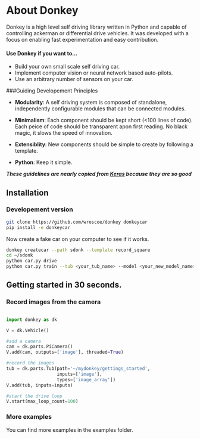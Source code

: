 # About Donkey

Donkey is a high level self driving library written in Python and capable of 
controlling ackerman or differential drive vehicles. It was developed with a 
focus on enabling fast experimentation and easy contribution.

#### Use Donkey if you want to...

* Build your own small scale self driving car.
* Implement computer vision or neural network based auto-pilots.
* Use an arbitrary number of sensors on your car. 

###Guiding Developement Principles
* **Modularity**: A self driving system is composed of standalone, 
independently configurable modules that can be connected modules.

* **Minimalism**: Each component should be kept short (<100 lines of code). 
Each peice of code should be transparent apon first reading. No black magic, it slows the speed of innovation. 

* **Extensiblity**: New components should be simple to create by following a 
template. 

* **Python**: Keep it simple. 

***These guidelines are nearly copied from [Keras](http://keras.io) because they are so good*** 


## Installation

### Developement version

```bash
git clone https://github.com/wroscoe/donkey donkeycar
pip install -e donkeycar
```

Now create a fake car on your computer to see if it works. 
```bash
donkey createcar --path sdonk --template record_square
cd ~/sdonk
python car.py drive
python car.py train --tub <your_tub_name> --model <your_new_model_name>
```

## Getting started in 30 seconds. 

### Record images from the camera

```python

import donkey as dk

V = dk.Vehicle()

#add a camera
cam = dk.parts.PiCamera()
V.add(cam, outputs=['image'], threaded=True)

#record the images
tub = dk.parts.Tub(path='~/mydonkey/gettings_started', 
                   inputs=['image'], 
                   types=['image_array'])
V.add(tub, inputs=inputs)

#start the drive loop
V.start(max_loop_count=100)
```

### More examples
You can find more examples in the examples folder.
